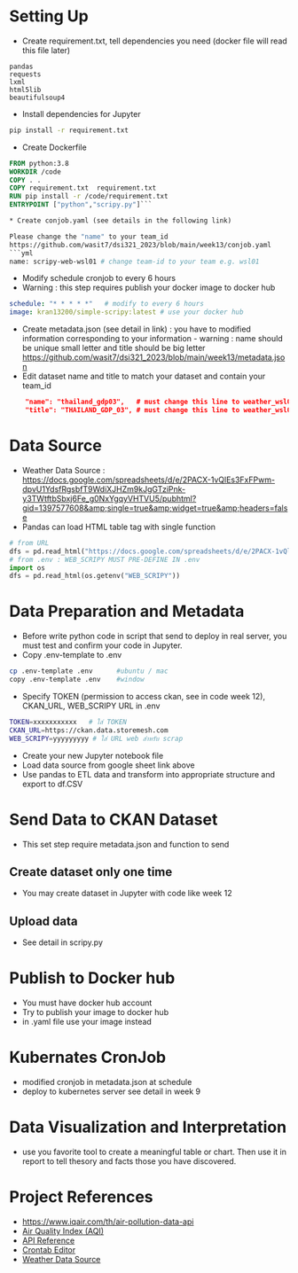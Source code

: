 # Setting Up
* Create requirement.txt, tell dependencies you need (docker file will read this file later)
```
pandas
requests
lxml
html5lib
beautifulsoup4
```
* Install dependencies for Jupyter
```bash
pip install -r requirement.txt 
```
* Create Dockerfile
```Dockerfile
FROM python:3.8
WORKDIR /code
COPY . .
COPY requirement.txt  requirement.txt
RUN pip install -r /code/requirement.txt
ENTRYPOINT ["python","scripy.py"]```

* Create conjob.yaml (see details in the following link)

Please change the "name" to your team_id 
https://github.com/wasit7/dsi321_2023/blob/main/week13/conjob.yaml
```yml
name: scripy-web-wsl01 # change team-id to your team e.g. wsl01

```
* Modify schedule cronjob to every 6 hours
* Warning : this step requires publish your docker image to docker hub 
```yaml
schedule: "* * * * *"   # modify to every 6 hours
image: kran13200/simple-scripy:latest # use your docker hub
```
* Create metadata.json  (see detail in link) : you have to modified information corresponding to your information - warning : name should be unique small letter and title should be big letter  
https://github.com/wasit7/dsi321_2023/blob/main/week13/metadata.json
* Edit dataset name and title to match your dataset and contain your team_id
```json
    "name": "thailand_gdp03",   # must change this line to weather_wsl01
    "title": "THAILAND_GDP_03", # must change this line to weather_wsl01
```

# Data Source
* Weather Data Source : https://docs.google.com/spreadsheets/d/e/2PACX-1vQlEs3FxFPwm-dpvU1YdsfRgsbfT9WdiXJHZm9kJgGTziPnk-y3TWtftbSbxj6Fe_g0NxYgqyVHTVU5/pubhtml?gid=1397577608&amp;single=true&amp;widget=true&amp;headers=false
* Pandas can load HTML table tag with single function
```python
# from URL
dfs = pd.read_html("https://docs.google.com/spreadsheets/d/e/2PACX-1vQlEs3FxFPwm-dpvU1YdsfRgsbfT9WdiXJHZm9kJgGTziPnk-y3TWtftbSbxj6Fe_g0NxYgqyVHTVU5/pubhtml?gid=1397577608&amp;single=true&amp;widget=true&amp;headers=false")
# from .env : WEB_SCRIPY MUST PRE-DEFINE IN .env
import os
dfs = pd.read_html(os.getenv("WEB_SCRIPY"))
```


# Data Preparation and Metadata
* Before write python code in script that send to deploy in real server, you must test and confirm your code in Jupyter.
* Copy .env-template to .env
```bash
cp .env-template .env      #ubuntu / mac
copy .env-template .env    #window
```

* Specify TOKEN (permission to access ckan, see in code week 12), CKAN_URL, WEB_SCRIPY URL in .env

```bash
TOKEN=xxxxxxxxxxx   # ใส่ TOKEN
CKAN_URL=https://ckan.data.storemesh.com
WEB_SCRIPY=yyyyyyyyy # ใส่ URL web สำหรับ scrap 
```
* Create your new Jupyter notebook file 
* Load data source from google sheet link above
* Use pandas to ETL data and transform into appropriate structure and export to df.CSV

# Send Data to CKAN Dataset

* This set step require metadata.json and function to send 

## Create dataset only one time
* You may create dataset in Jupyter with code like week 12 

## Upload data
* See detail in scripy.py

# Publish to Docker hub
* You must have docker hub account
* Try to publish your image to docker hub
* in .yaml file use your image instead

# Kubernates CronJob
* modified cronjob in metadata.json at schedule
* deploy to kubernetes server see detail in week 9

# Data Visualization and Interpretation
* use you favorite tool to create a meaningful table or chart. Then use it in report to tell thesory and facts those you have discovered.

# Project References
* https://www.iqair.com/th/air-pollution-data-api
* [Air Quality Index (AQI)](https://en.wikipedia.org/wiki/Air_quality_index)
* [API Reference](https://api-docs.iqair.com/)
* [Crontab Editor](https://crontab.guru/#*_*/6_*_*_*)
* [Weather Data Source](https://docs.google.com/spreadsheets/d/e/2PACX-1vQlEs3FxFPwm-dpvU1YdsfRgsbfT9WdiXJHZm9kJgGTziPnk-y3TWtftbSbxj6Fe_g0NxYgqyVHTVU5/pubhtml?gid=1397577608&amp;single=true&amp;widget=true&amp;headers=false)
